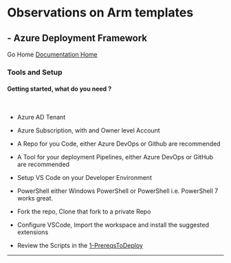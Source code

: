 #  Observations on Arm templates # 

## - Azure Deployment Framework ## 
Go Home [Documentation Home](./ARM.md)

### Tools and Setup

#### Getting started, what do you need ?
<br/>

- Azure AD Tenant
- Azure Subscription, with and Owner level Account
- A Repo for you Code, either Azure DevOps or Github are recommended
- A Tool for your deployment Pipelines, either Azure DevOps or GitHub are recommended

- Setup VS Code on your Developer Environment 
- PowerShell either Windows PowerShell or PowerShell i.e. PowerShell 7 works great.
- Fork the repo, Clone that fork to a private Repo

- Configure VSCode, Import the workspace and install the suggested extensions
- Review the Scripts in the [1-PrereqsToDeploy](../ADF/1-PrereqsToDeploy)

---
